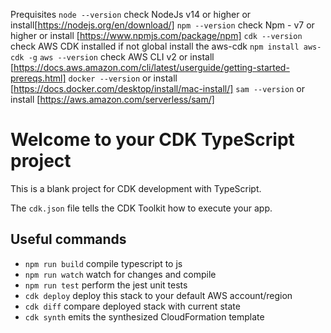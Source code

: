 Prequisites
`node --version` check NodeJs v14 or higher or install[https://nodejs.org/en/download/]
`npm --version` check Npm - v7 or higher or install [https://www.npmjs.com/package/npm]
`cdk --version` check AWS CDK installed if not global install the aws-cdk `npm install aws-cdk -g`
`aws --version` check AWS CLI v2 or install [https://docs.aws.amazon.com/cli/latest/userguide/getting-started-prereqs.html]
`docker --version` or install [https://docs.docker.com/desktop/install/mac-install/]
`sam --version` or install [https://aws.amazon.com/serverless/sam/]

# Welcome to your CDK TypeScript project

This is a blank project for CDK development with TypeScript.

The `cdk.json` file tells the CDK Toolkit how to execute your app.

## Useful commands

- `npm run build` compile typescript to js
- `npm run watch` watch for changes and compile
- `npm run test` perform the jest unit tests
- `cdk deploy` deploy this stack to your default AWS account/region
- `cdk diff` compare deployed stack with current state
- `cdk synth` emits the synthesized CloudFormation template
